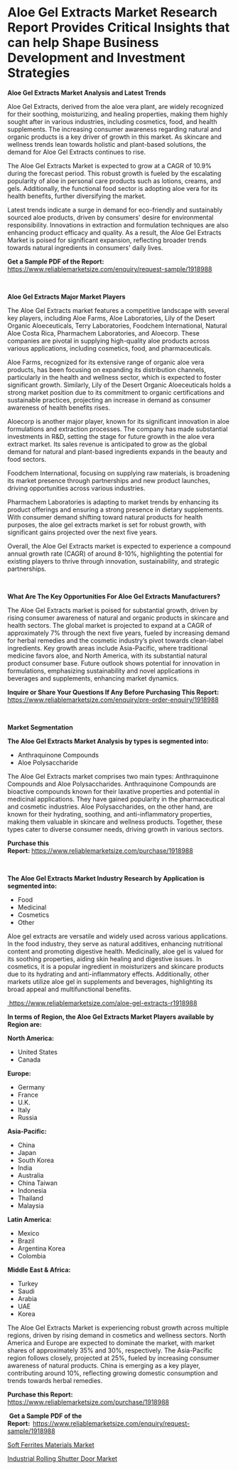 <p><h1>Aloe Gel Extracts Market Research Report Provides Critical Insights that can help Shape Business Development and Investment Strategies</h1></p><p><strong>Aloe Gel Extracts Market Analysis and Latest Trends</strong></p>
<p><p>Aloe Gel Extracts, derived from the aloe vera plant, are widely recognized for their soothing, moisturizing, and healing properties, making them highly sought after in various industries, including cosmetics, food, and health supplements. The increasing consumer awareness regarding natural and organic products is a key driver of growth in this market. As skincare and wellness trends lean towards holistic and plant-based solutions, the demand for Aloe Gel Extracts continues to rise.</p><p>The Aloe Gel Extracts Market is expected to grow at a CAGR of 10.9% during the forecast period. This robust growth is fueled by the escalating popularity of aloe in personal care products such as lotions, creams, and gels. Additionally, the functional food sector is adopting aloe vera for its health benefits, further diversifying the market. </p><p>Latest trends indicate a surge in demand for eco-friendly and sustainably sourced aloe products, driven by consumers' desire for environmental responsibility. Innovations in extraction and formulation techniques are also enhancing product efficacy and quality. As a result, the Aloe Gel Extracts Market is poised for significant expansion, reflecting broader trends towards natural ingredients in consumers' daily lives.</p></p>
<p><strong>Get a Sample PDF of the Report:&nbsp;</strong> <a href="https://www.reliablemarketsize.com/enquiry/request-sample/1918988?utm_campaign=1879&utm_medium=2&utm_source=Github&utm_content=ia&utm_term=28032025&utm_id=aloe-gel-extracts">https://www.reliablemarketsize.com/enquiry/request-sample/1918988</a></p>
<p>&nbsp;</p>
<p><strong>Aloe Gel Extracts Major Market Players</strong></p>
<p><p>The Aloe Gel Extracts market features a competitive landscape with several key players, including Aloe Farms, Aloe Laboratories, Lily of the Desert Organic Aloeceuticals, Terry Laboratories, Foodchem International, Natural Aloe Costa Rica, Pharmachem Laboratories, and Aloecorp. These companies are pivotal in supplying high-quality aloe products across various applications, including cosmetics, food, and pharmaceuticals.</p><p>Aloe Farms, recognized for its extensive range of organic aloe vera products, has been focusing on expanding its distribution channels, particularly in the health and wellness sector, which is expected to foster significant growth. Similarly, Lily of the Desert Organic Aloeceuticals holds a strong market position due to its commitment to organic certifications and sustainable practices, projecting an increase in demand as consumer awareness of health benefits rises.</p><p>Aloecorp is another major player, known for its significant innovation in aloe formulations and extraction processes. The company has made substantial investments in R&D, setting the stage for future growth in the aloe vera extract market. Its sales revenue is anticipated to grow as the global demand for natural and plant-based ingredients expands in the beauty and food sectors.</p><p>Foodchem International, focusing on supplying raw materials, is broadening its market presence through partnerships and new product launches, driving opportunities across various industries.</p><p>Pharmachem Laboratories is adapting to market trends by enhancing its product offerings and ensuring a strong presence in dietary supplements. With consumer demand shifting toward natural products for health purposes, the aloe gel extracts market is set for robust growth, with significant gains projected over the next five years.</p><p>Overall, the Aloe Gel Extracts market is expected to experience a compound annual growth rate (CAGR) of around 8-10%, highlighting the potential for existing players to thrive through innovation, sustainability, and strategic partnerships.</p></p>
<p>&nbsp;</p>
<p><strong>What Are The Key Opportunities For Aloe Gel Extracts Manufacturers?</strong></p>
<p><p>The Aloe Gel Extracts market is poised for substantial growth, driven by rising consumer awareness of natural and organic products in skincare and health sectors. The global market is projected to expand at a CAGR of approximately 7% through the next five years, fueled by increasing demand for herbal remedies and the cosmetic industry’s pivot towards clean-label ingredients. Key growth areas include Asia-Pacific, where traditional medicine favors aloe, and North America, with its substantial natural product consumer base. Future outlook shows potential for innovation in formulations, emphasizing sustainability and novel applications in beverages and supplements, enhancing market dynamics.</p></p>
<p><strong>Inquire or Share Your Questions If Any Before Purchasing This Report:</strong> <a href="https://www.reliablemarketsize.com/enquiry/pre-order-enquiry/1918988?utm_campaign=1879&utm_medium=2&utm_source=Github&utm_content=ia&utm_term=28032025&utm_id=aloe-gel-extracts">https://www.reliablemarketsize.com/enquiry/pre-order-enquiry/1918988</a></p>
<p>&nbsp;</p>
<p><strong>Market Segmentation</strong></p>
<p><strong>The Aloe Gel Extracts Market Analysis by types is segmented into:</strong></p>
<p><ul><li>Anthraquinone Compounds</li><li>Aloe Polysaccharide</li></ul></p>
<p><p>The Aloe Gel Extracts market comprises two main types: Anthraquinone Compounds and Aloe Polysaccharides. Anthraquinone Compounds are bioactive compounds known for their laxative properties and potential in medicinal applications. They have gained popularity in the pharmaceutical and cosmetic industries. Aloe Polysaccharides, on the other hand, are known for their hydrating, soothing, and anti-inflammatory properties, making them valuable in skincare and wellness products. Together, these types cater to diverse consumer needs, driving growth in various sectors.</p></p>
<p><strong>Purchase this Report:&nbsp;</strong><a href="https://www.reliablemarketsize.com/purchase/1918988?utm_campaign=1879&utm_medium=2&utm_source=Github&utm_content=ia&utm_term=28032025&utm_id=aloe-gel-extracts">https://www.reliablemarketsize.com/purchase/1918988</a></p>
<p>&nbsp;</p>
<p><strong>The Aloe Gel Extracts Market Industry Research by Application is segmented into:</strong></p>
<p><ul><li>Food</li><li>Medicinal</li><li>Cosmetics</li><li>Other</li></ul></p>
<p><p>Aloe gel extracts are versatile and widely used across various applications. In the food industry, they serve as natural additives, enhancing nutritional content and promoting digestive health. Medicinally, aloe gel is valued for its soothing properties, aiding skin healing and digestive issues. In cosmetics, it is a popular ingredient in moisturizers and skincare products due to its hydrating and anti-inflammatory effects. Additionally, other markets utilize aloe gel in supplements and beverages, highlighting its broad appeal and multifunctional benefits.</p></p>
<p><a href="https://www.reliablemarketsize.com/aloe-gel-extracts-r1918988?utm_campaign=1879&utm_medium=2&utm_source=Github&utm_content=ia&utm_term=28032025&utm_id=aloe-gel-extracts">&nbsp;https://www.reliablemarketsize.com/aloe-gel-extracts-r1918988</a></p>
<p><strong>In terms of Region, the Aloe Gel Extracts Market Players available by Region are:</strong></p>
<p>
    <p> <strong> North America: </strong>
        <ul>
            <li>United States</li>
            <li>Canada</li>
        </ul>
        </p> 
    <p> <strong> Europe: </strong>
        <ul>
            <li>Germany</li>
            <li>France</li>
            <li>U.K.</li>
            <li>Italy</li>
            <li>Russia</li>
        </ul>
        </p> 
    <p> <strong> Asia-Pacific: </strong>
        <ul>
            <li>China</li>
            <li>Japan</li>
            <li>South Korea</li>
            <li>India</li>
            <li>Australia</li>
            <li>China Taiwan</li>
            <li>Indonesia</li>
            <li>Thailand</li>
            <li>Malaysia</li>
        </ul>
        </p> 
    <p> <strong> Latin America: </strong>
        <ul>
            <li>Mexico</li>
            <li>Brazil</li>
            <li>Argentina Korea</li>
            <li>Colombia</li>
        </ul>
        </p> 
    <p> <strong> Middle East & Africa: </strong>
        <ul>
            <li>Turkey</li>
            <li>Saudi</li>
            <li>Arabia</li>
            <li>UAE</li>
            <li>Korea</li>
        </ul>
    </p>
    </p>
<p><p>The Aloe Gel Extracts Market is experiencing robust growth across multiple regions, driven by rising demand in cosmetics and wellness sectors. North America and Europe are expected to dominate the market, with market shares of approximately 35% and 30%, respectively. The Asia-Pacific region follows closely, projected at 25%, fueled by increasing consumer awareness of natural products. China is emerging as a key player, contributing around 10%, reflecting growing domestic consumption and trends towards herbal remedies.</p></p>
<p><strong>Purchase this Report: </strong><a href="https://www.reliablemarketsize.com/purchase/1918988?utm_campaign=1879&utm_medium=2&utm_source=Github&utm_content=ia&utm_term=28032025&utm_id=aloe-gel-extracts">https://www.reliablemarketsize.com/purchase/1918988</a></p>
<p>&nbsp;<strong>Get a Sample PDF of the Report:&nbsp;&nbsp;</strong><a href="https://www.reliablemarketsize.com/enquiry/request-sample/1918988?utm_campaign=1879&utm_medium=2&utm_source=Github&utm_content=ia&utm_term=28032025&utm_id=aloe-gel-extracts">https://www.reliablemarketsize.com/enquiry/request-sample/1918988</a></p>
<p><strong></strong></p>
<p><p><a href="https://github.com/FassouRP/Market-Research-Report-List-7/blob/main/soft-ferrites-materials-market.md?utm_campaign=1879&utm_medium=2&utm_source=Github&utm_content=ia&utm_term=28032025&utm_id=aloe-gel-extracts">Soft Ferrites Materials Market</a></p><p><a href="https://github.com/juniordelafrance/Market-Research-Report-List-5/blob/main/industrial-rolling-shutter-door-market.md?utm_campaign=1879&utm_medium=2&utm_source=Github&utm_content=ia&utm_term=28032025&utm_id=aloe-gel-extracts">Industrial Rolling Shutter Door Market</a></p></p>